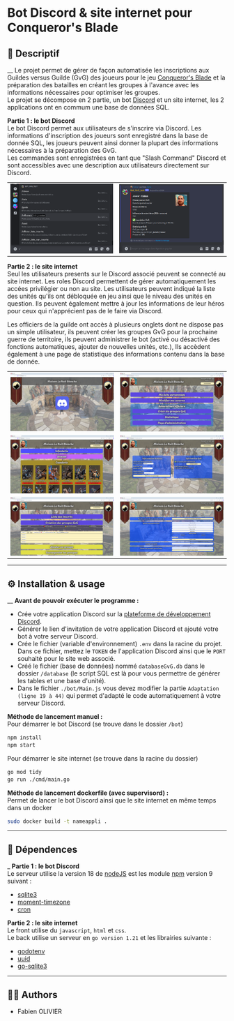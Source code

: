 # Bot Discord & site internet pour Conqueror's Blade

## 📝 Descriptif
__
Le projet permet de gérer de façon automatisée les inscriptions aux Guildes versus Guilde (GvG) des joueurs pour le jeu [Conqueror's Blade](https://conqblade.com/fr) et la préparation des batailles en créant les groupes à l'avance avec les informations nécessaires pour optimiser les groupes.<br>
Le projet se décompose en 2 partie, un bot [Discord](https://discord.com) et un site internet, les 2 applications ont en commum une base de données SQL.

**Partie 1 : le bot Discord** <br>
Le bot Discord permet aux utilisateurs de s'inscrire via Discord. Les informations d'inscription des joueurs sont enregistré dans la base de donnée SQL, les joueurs peuvent ainsi donner la plupart des informations nécessaires à la préparation des GvG.<br>
Les commandes sont enregistrées en tant que "Slash Command" Discord et sont accessibles avec une description aux utilisateurs directement sur Discord.

<table align= "center" width="95%">
    <tbody>
        <tr>
            <td><img src="./img/listcommand.png"></td>
            <td><img src="./img/data.png"></td>
        </tr>   
    </tbody>
</table>

**Partie 2 : le site internet** <br>
Seul les utilisateurs presents sur le Discord associé peuvent se connecté au site internet. Les roles Discord permettent de gérer automatiquement les accées privilégier ou non au site.
Les utilisateurs peuvent indiqué la liste des unités qu'ils ont débloquée en jeu ainsi que le niveau des unités en question. Ils peuvent également mettre à jour les informations de leur héros pour ceux qui n'apprécient pas de le faire via Discord.

Les officiers de la guilde ont accès à plusieurs onglets dont ne dispose pas un simple utilisateur, ils peuvent créer les groupes GvG pour la prochaine guerre de territoire, ils peuvent administrer le bot (activé ou désactivé des fonctions automatiques, ajouter de nouvelles unités, etc.), Ils accèdent également à une page de statistique des informations contenu dans la base de donnée.

<table align= "center" width="95%">
    <tbody>
        <tr>
            <td><img src="./img/connexion.png"></td>
            <td><img src="./img/home.png"></td>
        </tr>
        <tr>
            <td><img src="./img/caserne.png"></td>
            <td><img src="./img/charactercard.png"></td>
        </tr>
        <tr>
            <td><img src="./img/creategroup.png"></td>
            <td><img src="./img/administration.png"></td>
        </tr>    
    </tbody>
</table>


___
## ⚙️ Installation & usage
__
**Avant de pouvoir exécuter le programme :**<br>
- Crée votre application Discord sur la [plateforme de développement Discord](https://discord.com/developers/applications).
- Générer le lien d'invitation de votre application Discord et ajouté votre bot à votre serveur Discord.
- Crée le fichier (variable d'environnement) `.env` dans la racine du projet. Dans ce fichier, mettez le `TOKEN` de l'application Discord ainsi que le `PORT` souhaité pour le site web associé.
- Créé le fichier (base de données) nommé `databaseGvG.db` dans le dossier `/database` (le script SQL est là pour vous permettre de générer les tables et une base d'unité).
- Dans le fichier `./bot/Main.js` vous devez modifier la partie `Adaptation (ligne 19 à 44)` qui permet d'adapté le code automatiquement à votre serveur Discord.

**Méthode de lancement manuel :** <br>
Pour démarrer le bot Discord (se trouve dans le dossier `/bot`)
```sh
npm install
npm start
```
Pour démarrer le site internet (se trouve dans la racine du dossier)
```sh
go mod tidy
go run ./cmd/main.go
```

**Méthode de lancement dockerfile (avec supervisord) :**<br>
Permet de lancer le bot Discord ainsi que le site internet en même temps dans un docker 
```sh
sudo docker build -t nameappli .
```


___
## 🔗 Dépendences
_
**Partie 1 : le bot Discord** <br>
Le serveur utilise la version 18 de [nodeJS](https://nodejs.org/en) est les module [npm](https://www.npmjs.com) version 9 suivant :<br>
- [sqlite3](https://www.npmjs.com/package/sqlite3)
- [moment-timezone](https://www.npmjs.com/package/moment-timezone)
- [cron](https://www.npmjs.com/package/cron)

**Partie 2 : le site internet** <br>
Le front utilise du `javascript`, `html` et `css`.<br>
Le back utilise un serveur en `go version 1.21` et les librairies suivante :
- [godotenv](https://github.com/joho/godotenv)
- [uuid](https://github.com/gofrs/uuid)
- [go-sqlite3](https://github.com/mattn/go-sqlite3)


___
## 🧑‍💻 Authors

+ Fabien OLIVIER